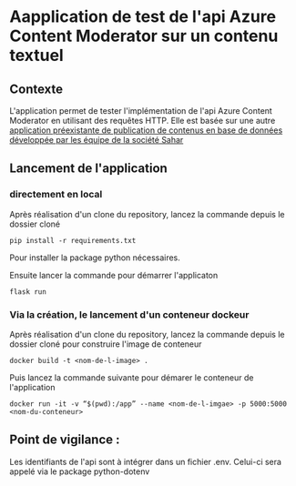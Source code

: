 # Aapplication de test de l'api Azure Content Moderator sur un contenu textuel

## Contexte

L'application permet de tester l'implémentation de l'api Azure Content Moderator en utilisant des requêtes HTTP.
Elle est basée sur une autre [application préexistante de publication de contenus en base de données développée par les équipe de la société Sahar](https://github.com/sahar-team/MSP-2-APP)

## Lancement de l'application 

### directement en local 
Après réalisation d'un clone du repository, lancez la commande depuis le dossier cloné 

```
pip install -r requirements.txt
```

Pour installer la package python nécessaires.

Ensuite lancer la commande pour démarrer l'applicaton
```
flask run 
```

### Via la création, le lancement d'un conteneur dockeur 

Après réalisation d'un clone du repository, lancez la commande depuis le dossier cloné
pour construire l'image de conteneur
 
```
docker build -t <nom-de-l-image> .

```

Puis lancez la commande suivante pour démarer le conteneur de l'application

```
docker run -it -v “$(pwd):/app” --name <nom-de-l-imgae> -p 5000:5000 <nom-du-conteneur>
```
## Point de vigilance :

Les identifiants de l'api sont à intégrer dans un fichier .env. Celui-ci sera appelé via le package python-dotenv